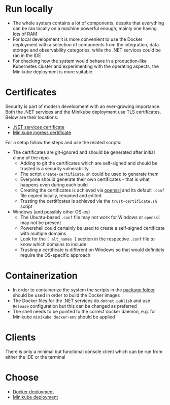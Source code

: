 # Run locally

* The whole system contains a lot of components, despite that everything can be ran locally on a machine powerful enough, mainly one having lots of RAM
* For local development it is more convenient to use the Docker deployment with a selection of components from the integration, data storage and observability categories, while the .NET services could be ran in the IDE
* For checking how the system would behave in a production-like Kubernetes cluster and experimenting with the operating aspects, the Minikube deployment is more suitable

# Certificates

Security is part of modern development with an ever-growing importance. Both the .NET services and the Minikube deployment use TLS certificates. Below are their locations:

* [.NET services certificate](../source/certificates)
* [Minikube ingress certificate](../deploy/minikube/certificates)

For a setup follow the steps and use the related scripts:

* The certificates are git-ignored and should be generated after initial clone of the repo
  - Adding to git the certificates which are self-signed and should be trusted is a security vulnerability
  - The script `create-certificate.sh` could be used to generate them
  - Everyone should generate their own certificates - that is what happens even during each build
  - Creating the certificates is achieved via [openssl](https://www.openssl.org/) and its default `.conf` file copied locally, renamed and edited
  - Trusting the certificates is achieved via the `trust-certificate.sh` script
* Windows (and possibly other OS-es)
  - The Ubuntu-based `.conf` file may not work for Windows or `openssl` may not be present
  - Powershell could certainly be used to create a self-signed certificate with multiple domains
  - Look for the `[ alt_names ]` section in the respective `.conf` file to know which domains to include
  - Trusting a certificate is different on Windows so that would definitely require the OS-specific approach

# Containerization

* In order to containerize the system the scripts in the [package folder](../package) should be used in order to build the Docker images
* The Docker files for the .NET services do `dotnet publish` and use `Release` configuration but this can be changed as preferred
* The shell needs to be pointed to the correct docker daemon, e.g. for Minikube `minikube docker-env` should be applied

# Clients

There is only a minimal but functional console client which can be run from either the IDE or the terminal

# Choose

* [Docker deployment](dev-run-docker.md)
* [Minikube deployment](dev-run-minikube.md)
